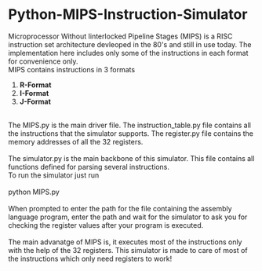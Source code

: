 # Python-MIPS-Instruction-Simulator
Microprocessor Without Iinterlocked Pipeline Stages (MIPS) is a RISC instruction set architecture devleoped in the 80's and still in use today. The implementation here includes only some of the instructions in each format for convenience only.<br />
MIPS contains instructions in 3 formats
  1. **R-Format**
  2. **I-Format**
  3. **J-Format**
<br />
The MIPS.py is the main driver file. The instruction_table.py file contains all the instructions that the simulator supports. The register.py file contains the memory addresses of all the 32 registers.<br />
<br/>
The simulator.py is the main backbone of this simulator. This file contains all functions defined for parsing several instructions.<br />
To run the simulator just run<br />
<br/>
python MIPS.py<br/>
<br/>
When prompted to enter the path for the file containing the assembly language program, enter the path and wait for the simulator to ask you for checking the register values after your program is executed.<br />
<br/>
The main advanatge of MIPS is, it executes most of the instructions only with the help of the 32 registers. This simulator is made to care of most of the instructions which only need registers to work!
